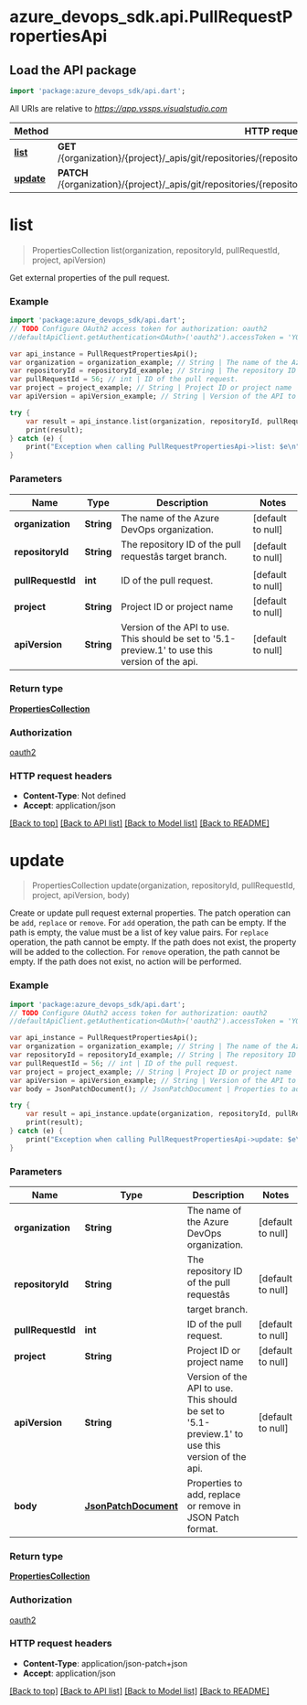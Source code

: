 # azure_devops_sdk.api.PullRequestPropertiesApi

## Load the API package
```dart
import 'package:azure_devops_sdk/api.dart';
```

All URIs are relative to *https://app.vssps.visualstudio.com*

Method | HTTP request | Description
------------- | ------------- | -------------
[**list**](PullRequestPropertiesApi.md#list) | **GET** /{organization}/{project}/_apis/git/repositories/{repositoryId}/pullRequests/{pullRequestId}/properties | 
[**update**](PullRequestPropertiesApi.md#update) | **PATCH** /{organization}/{project}/_apis/git/repositories/{repositoryId}/pullRequests/{pullRequestId}/properties | 


# **list**
> PropertiesCollection list(organization, repositoryId, pullRequestId, project, apiVersion)



Get external properties of the pull request.

### Example 
```dart
import 'package:azure_devops_sdk/api.dart';
// TODO Configure OAuth2 access token for authorization: oauth2
//defaultApiClient.getAuthentication<OAuth>('oauth2').accessToken = 'YOUR_ACCESS_TOKEN';

var api_instance = PullRequestPropertiesApi();
var organization = organization_example; // String | The name of the Azure DevOps organization.
var repositoryId = repositoryId_example; // String | The repository ID of the pull requestâs target branch.
var pullRequestId = 56; // int | ID of the pull request.
var project = project_example; // String | Project ID or project name
var apiVersion = apiVersion_example; // String | Version of the API to use.  This should be set to '5.1-preview.1' to use this version of the api.

try { 
    var result = api_instance.list(organization, repositoryId, pullRequestId, project, apiVersion);
    print(result);
} catch (e) {
    print("Exception when calling PullRequestPropertiesApi->list: $e\n");
}
```

### Parameters

Name | Type | Description  | Notes
------------- | ------------- | ------------- | -------------
 **organization** | **String**| The name of the Azure DevOps organization. | [default to null]
 **repositoryId** | **String**| The repository ID of the pull requestâs target branch. | [default to null]
 **pullRequestId** | **int**| ID of the pull request. | [default to null]
 **project** | **String**| Project ID or project name | [default to null]
 **apiVersion** | **String**| Version of the API to use.  This should be set to &#39;5.1-preview.1&#39; to use this version of the api. | [default to null]

### Return type

[**PropertiesCollection**](PropertiesCollection.md)

### Authorization

[oauth2](../README.md#oauth2)

### HTTP request headers

 - **Content-Type**: Not defined
 - **Accept**: application/json

[[Back to top]](#) [[Back to API list]](../README.md#documentation-for-api-endpoints) [[Back to Model list]](../README.md#documentation-for-models) [[Back to README]](../README.md)

# **update**
> PropertiesCollection update(organization, repositoryId, pullRequestId, project, apiVersion, body)



Create or update pull request external properties. The patch operation can be `add`, `replace` or `remove`. For `add` operation, the path can be empty. If the path is empty, the value must be a list of key value pairs. For `replace` operation, the path cannot be empty. If the path does not exist, the property will be added to the collection. For `remove` operation, the path cannot be empty. If the path does not exist, no action will be performed.

### Example 
```dart
import 'package:azure_devops_sdk/api.dart';
// TODO Configure OAuth2 access token for authorization: oauth2
//defaultApiClient.getAuthentication<OAuth>('oauth2').accessToken = 'YOUR_ACCESS_TOKEN';

var api_instance = PullRequestPropertiesApi();
var organization = organization_example; // String | The name of the Azure DevOps organization.
var repositoryId = repositoryId_example; // String | The repository ID of the pull requestâs target branch.
var pullRequestId = 56; // int | ID of the pull request.
var project = project_example; // String | Project ID or project name
var apiVersion = apiVersion_example; // String | Version of the API to use.  This should be set to '5.1-preview.1' to use this version of the api.
var body = JsonPatchDocument(); // JsonPatchDocument | Properties to add, replace or remove in JSON Patch format.

try { 
    var result = api_instance.update(organization, repositoryId, pullRequestId, project, apiVersion, body);
    print(result);
} catch (e) {
    print("Exception when calling PullRequestPropertiesApi->update: $e\n");
}
```

### Parameters

Name | Type | Description  | Notes
------------- | ------------- | ------------- | -------------
 **organization** | **String**| The name of the Azure DevOps organization. | [default to null]
 **repositoryId** | **String**| The repository ID of the pull requestâs target branch. | [default to null]
 **pullRequestId** | **int**| ID of the pull request. | [default to null]
 **project** | **String**| Project ID or project name | [default to null]
 **apiVersion** | **String**| Version of the API to use.  This should be set to &#39;5.1-preview.1&#39; to use this version of the api. | [default to null]
 **body** | [**JsonPatchDocument**](JsonPatchDocument.md)| Properties to add, replace or remove in JSON Patch format. | 

### Return type

[**PropertiesCollection**](PropertiesCollection.md)

### Authorization

[oauth2](../README.md#oauth2)

### HTTP request headers

 - **Content-Type**: application/json-patch+json
 - **Accept**: application/json

[[Back to top]](#) [[Back to API list]](../README.md#documentation-for-api-endpoints) [[Back to Model list]](../README.md#documentation-for-models) [[Back to README]](../README.md)

